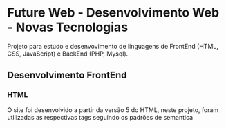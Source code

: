<h1>Future Web - Desenvolvimento Web - Novas Tecnologias</h1>
<p> Projeto para estudo e desenvovimento de linguagens de FrontEnd (HTML, CSS, JavaScript) e BackEnd (PHP, Mysql).</p>
<h2>Desenvolvimento FrontEnd</h2>
<h3>HTML</h3>
<p> O site foi desenvolvido a partir da versão 5 do HTML, neste projeto, foram utilizadas as respectivas tags seguindo os padrões de semantica</p>

